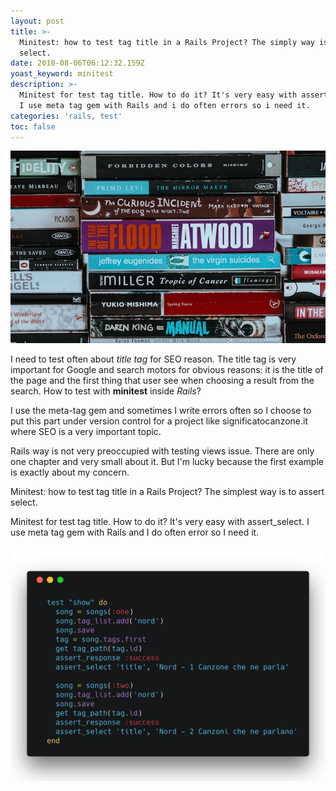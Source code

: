 ```yaml
---
layout: post
title: >-
  Minitest: how to test tag title in a Rails Project? The simply way is assert
  select.
date: 2018-08-06T06:12:32.159Z
yoast_keyword: minitest
description: >-
  Minitest for test tag title. How to do it? It's very easy with assert_select.
  I use meta tag gem with Rails and i do often errors so i need it.
categories: 'rails, test'
toc: false
---
```

![Minitest with Rails - list of title books](/images/uploads/annie-spratt-303944-unsplash.jpg)

I need to test often about _title tag_ for SEO reason. The title tag is very important for Google and search motors for obvious reasons: it is the title of the page and the first thing that user see when choosing a result from the search. How to test with **minitest** inside *Rails*?

I use the meta-tag gem and sometimes I write errors often so I choose to put this part under version control for a project like significatocanzone.it where SEO is a very important topic.

Rails way is not very preoccupied with testing views issue. There are only one chapter and very small about it. But I'm lucky because the first example is exactly about my concern.

Minitest: how to test tag title in a Rails Project? The simplest way is to assert select.

Minitest for test tag title. How to do it? It's very easy with assert_select. I use meta tag gem with Rails and I do often error so I need it.

![Assert select rails minitest](/images/uploads/assert-select-rails.png)
